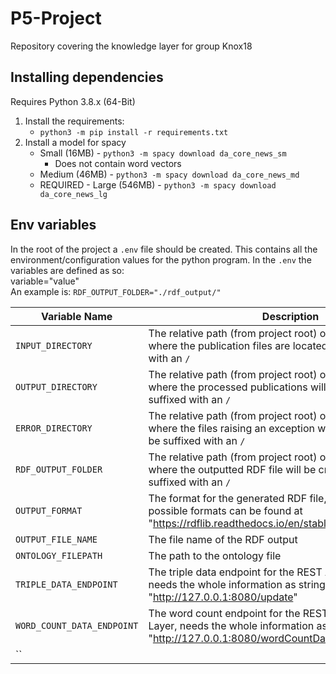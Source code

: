 # P5-Project
Repository covering the knowledge layer for group Knox18

## Installing dependencies
Requires Python 3.8.x (64-Bit)

1. Install the requirements: 
    * `python3 -m pip install -r requirements.txt`
2. Install a model for spacy
    * Small (16MB) - `python3 -m spacy download da_core_news_sm`
        * Does not contain word vectors
    * Medium (46MB) - `python3 -m spacy download da_core_news_md`
    * REQUIRED - Large (546MB) - `python3 -m spacy download da_core_news_lg`


## Env variables
In the root of the project a `.env` file should be created.
This contains all the environment/configuration values for the python program.
In the `.env` the variables are defined as so:  
variable="value"  
An example is: `RDF_OUTPUT_FOLDER="./rdf_output/"`

| Variable Name  | Description  |
|--|--|
| `INPUT_DIRECTORY` | The relative path (from project root) or absolute path to where the publication files are located, need to be suffixed with an `/` |
| `OUTPUT_DIRECTORY` | The relative path (from project root) or absolute path to where the processed publications will be moved, need to be suffixed with an `/` |
| `ERROR_DIRECTORY` | The relative path (from project root) or absolute path to where the files raising an exception will be moved, need to be suffixed with an `/` |
| `RDF_OUTPUT_FOLDER` | The relative path (from project root) or absolute path to where the outputted RDF file will be created, need to be suffixed with an `/`  |
| `OUTPUT_FORMAT` | The format for the generated RDF file, example is "turtle", possible formats can be found at "https://rdflib.readthedocs.io/en/stable/plugin_parsers.html"  |
| `OUTPUT_FILE_NAME` | The file name of the RDF output  |
| `ONTOLOGY_FILEPATH` | The path to the ontology file |
| `TRIPLE_DATA_ENDPOINT` | The triple data endpoint for the REST API for the Data Layer, needs the whole information as string, example: "http://127.0.0.1:8080/update" |
| `WORD_COUNT_DATA_ENDPOINT` | The word count endpoint for the REST API for the Data Layer, needs the whole information as string, example: "http://127.0.0.1:8080/wordCountData" |
| ``
